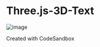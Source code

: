 
# Three.js-3D-Text

![image](https://github.com/Imagineer99/Three.js-3D-Text/assets/130007945/c926f184-3233-4a54-81c1-34912a355bbf)



Created with CodeSandbox
